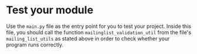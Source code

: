 # Test your module

Use the `main.py` file as the entry point for you to test your project. Inside this file, you should call the function `mailinglist_validation_util` from the file's `mailing_list_utils` as stated above in order to check whether your program runs correctly.
